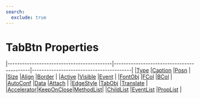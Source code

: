 ```yaml
---
search:
  exclude: true
---
```


<h1 class="heading"><span class="name">TabBtn Properties</span></h1>

|-------------------------------------------|-------------------------------------------|-----------------------------------------|
|[Type](../properties/type.md)              |[Caption](../properties/caption.md)        |[Posn](../properties/posn.md)            |
|[Size](../properties/size.md)              |[Align](../properties/align.md)            |[Border](../properties/border.md)        |
|[Active](../properties/active.md)          |[Visible](../properties/visible.md)        |[Event](../properties/event.md)          |
|[FontObj](../properties/fontobj.md)        |[FCol](../properties/fcol.md)              |[BCol](../properties/bcol.md)            |
|[AutoConf](../properties/autoconf.md)      |[Data](../properties/data.md)              |[Attach](../properties/attach.md)        |
|[EdgeStyle](../properties/edgestyle.md)    |[TabObj](../properties/tabobj.md)          |[Translate](../properties/translate.md)  |
|[Accelerator](../properties/accelerator.md)|[KeepOnClose](../properties/keeponclose.md)|[MethodList](../properties/methodlist.md)|
|[ChildList](../properties/childlist.md)    |[EventList](../properties/eventlist.md)    |[PropList](../properties/proplist.md)    |
